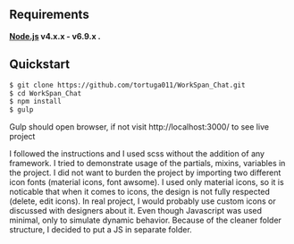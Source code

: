 ## Requirements

**[Node.js](http://nodejs.org) v4.x.x - v6.9.x .**

## Quickstart
```bash
$ git clone https://github.com/tortuga011/WorkSpan_Chat.git
$ cd WorkSpan_Chat
$ npm install
$ gulp
```
Gulp should open browser, if not visit http://localhost:3000/ to see live project

I followed the instructions and I used scss without the addition of any framework. 
I tried to demonstrate usage of the partials, mixins, variables in the project.
I did not want to burden the project by importing two different icon fonts (material icons, font awsome). I used only material icons, so it is noticable that when it comes to icons, the design is not fully respected (delete, edit icons). In real project, I would probably use custom icons or discussed with designers about it.
Even though Javascript was used minimal, only to simulate dynamic behavior. 
Because of the cleaner folder structure, I decided to put a JS in separate folder.